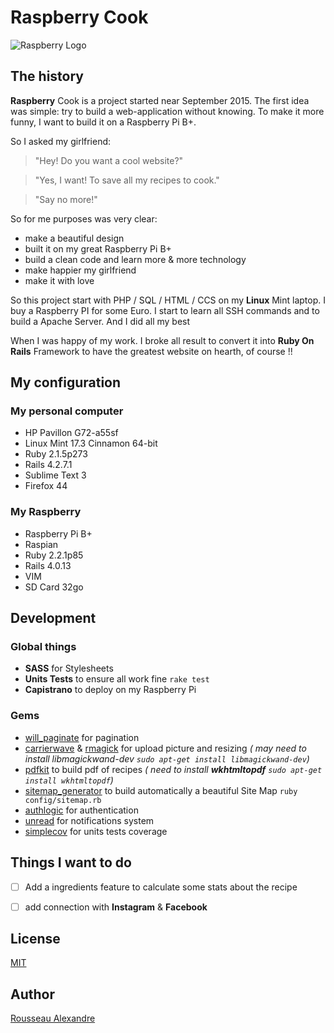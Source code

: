 Raspberry Cook
=========


![Raspberry Logo](https://raw.githubusercontent.com/madeindjs/raspberry_cook/master/public/assets/images/og_image.png)


The history
-----------------


**Raspberry** Cook is a project started near September 2015. The first idea was simple: try to build a web-application without knowing. To make it more funny, I want to build it on a Raspberry Pi B+.

So I asked my girlfriend:

>"Hey! Do you want a cool website?"

>"Yes, I want! To save all my recipes to cook."

>"Say no more!"


So for me purposes was very clear:


* make a beautiful design
* built it on my great Raspberry Pi B+
* build a clean code and learn more & more technology
* make happier my girlfriend
* make it with love

So this project start with PHP / SQL / HTML / CCS on my **Linux** Mint laptop. I buy a Raspberry PI for some Euro. I start to learn all SSH commands and to build a Apache Server. And I did all my best

When I was happy of my work. I broke all result to convert it into **Ruby On Rails** Framework to have the greatest website on hearth, of course !!

My configuration
------------------------

### My personal computer

* HP Pavillon G72-a55sf
* Linux Mint 17.3 Cinnamon 64-bit
* Ruby 2.1.5p273
* Rails 4.2.7.1
* Sublime Text 3
* Firefox 44


### My Raspberry
* Raspberry Pi B+
* Raspian
* Ruby 2.2.1p85
* Rails 4.0.13
* VIM
* SD Card 32go


Development
-----------------------

### Global things

* **SASS** for Stylesheets
* **Units Tests** to ensure all work fine `rake test`
* **Capistrano** to deploy on my Raspberry Pi

### Gems

* [will_paginate](https://github.com/mislav/will_paginate) for pagination
* [carrierwave](https://github.com/carrierwaveuploader/carrierwave) & [rmagick](https://github.com/rmagick/rmagick) for upload picture and resizing *( may need to install libmagickwand-dev `sudo apt-get install libmagickwand-dev`)*
* [pdfkit](https://github.com/pdfkit/pdfkit) to build pdf of recipes *( need to install **wkhtmltopdf** `sudo apt-get install wkhtmltopdf`)*
* [sitemap_generator](https://github.com/christianhellsten/sitemap-generator) to build automatically a beautiful Site Map `ruby config/sitemap.rb`
* [authlogic](https://github.com/binarylogic/authlogic) for authentication
* [unread](https://github.com/ledermann/unread) for notifications system
* [simplecov](https://github.com/colszowka/simplecov) for units tests coverage

Things I want to do
----------------------------

* [ ] Add a ingredients feature to calculate some stats about the recipe
* [ ] add connection with **Instagram** & **Facebook**


License
-----------

[MIT](https://opensource.org/licenses/MIT)


Author
----------

[Rousseau Alexandre](https://github.com/madeindjs)


